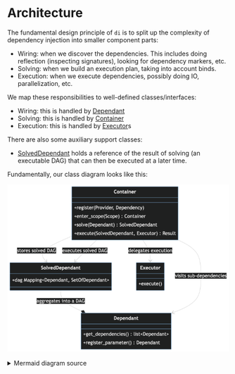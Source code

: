 # Architecture

The fundamental design principle of `di` is to split up the complexity of dependency injection into smaller component parts:

- Wiring: when we discover the dependencies. This includes doing reflection (inspecting signatures), looking for dependency markers, etc.
- Solving: when we build an execution plan, taking into account binds.
- Execution: when we execute dependencies, possibly doing IO, parallelization, etc.

We map these responsibilities to well-defined classes/interfaces:

- Wiring: this is handled by [Dependant]
- Solving: this is handled by [Container]
- Execution: this is handled by [Executor]s

There are also some auxiliary support classes:

- [SolvedDependant] holds a reference of the result of solving (an executable DAG) that can then be executed at a later time.

Fundamentally, our class diagram looks like this:

![ClassDiagram](architecture.png)

<details>
<summary>Mermaid diagram source</summary>
<br>
``` mermaid
classDiagram
    SolvedDependant "1..n" --o Dependant: aggregates into a DAG
    Container --> Dependant: visits sub-dependencies
    Container --> Executor: delegates execution
    Container --> SolvedDependant: stores solved DAG
    Container --> SolvedDependant: executes solved DAG
    class Dependant{
      +get_dependencies() list~Dependant~
      +register_parameter() Dependant
    }
    class SolvedDependant{
      +dag Mapping~Dependant, SetOfDependant~
    }
    class Executor{
      +execute()
    }
    class Container{
      +register_bind_hook()
      +enter_scope(Scope) Container
      +solve(Dependant) SolvedDependant
      +execute(SolvedDependant, Executor) Result
    }
```
</details>

[Dependant]: https://github.com/adriangb/di/blob/main/di/api/dependencies.py
[Container]: https://github.com/adriangb/di/blob/main/di/api/container.py
[Executor]: https://github.com/adriangb/di/blob/main/di/api/executor.py
[SolvedDependant]: https://github.com/adriangb/di/blob/main/di/api/solved.py
